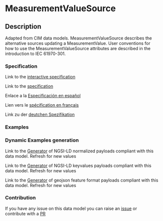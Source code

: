 # MeasurementValueSource

## Description 

Adapted from CIM data models. MeasurementValueSource describes the alternative sources updating a MeasurementValue. User conventions for how to use the MeasurementValueSource attributes are described in the introduction to IEC 61970-301.
### Specification

Link to the [interactive specification](https://swagger.lab.fiware.org/?url=https://smart-data-models.github.io/dataModel.EnergyCIM/MeasurementValueSource/swagger.yaml)

Link to the [specification](https://smart-data-models.github.io/dataModel.EnergyCIM/MeasurementValueSource/doc/spec.md)

Enlace a la [Especificación en español](https://smart-data-models.github.io/dataModel.EnergyCIM/MeasurementValueSource/doc/spec_ES.md)

Lien vers le [spécification en français](https://smart-data-models.github.io/dataModel.EnergyCIM/MeasurementValueSource/doc/spec_FR.md)

Link zu der [deutchen Spezifikation](https://smart-data-models.github.io/dataModel.EnergyCIM/MeasurementValueSource/doc/spec_DE.md)
### Examples
### Dynamic Examples generation

Link to the [Generator](https://smartdatamodels.org/extra/ngsi-ld_generator_v0.92.php?schemaUrl=https://raw.githubusercontent.com/smart-data-models/dataModel.EnergyCIM/master/MeasurementValueSource/schema.json&email=info@smartdatamodels.org) of NGSI-LD normalized payloads compliant with this data model. Refresh for new values

Link to the [Generator](https://smartdatamodels.org/extra/ngsi-ld_generator_keyvalues_v0.92.php?schemaUrl=https://raw.githubusercontent.com/smart-data-models/dataModel.EnergyCIM/master/MeasurementValueSource/schema.json&email=info@smartdatamodels.org) of NGSI-LD keyvalues payloads compliant with this data model. Refresh for new values

Link to the [Generator](https://smartdatamodels.org/extra/geojson_features_generator_v1.0.php?schemaUrl=https://raw.githubusercontent.com/smart-data-models/dataModel.EnergyCIM/master/MeasurementValueSource/schema.json&email=info@smartdatamodels.org) of geojson feature format payloads compliant with this data model. Refresh for new values
### Contribution

 If you have any issue on this data model you can raise an [issue](https://github.com/smart-data-models/dataModel.EnergyCIM/issues)  or contribute with a [PR](https://github.com/smart-data-models/dataModel.EnergyCIM/pulls)